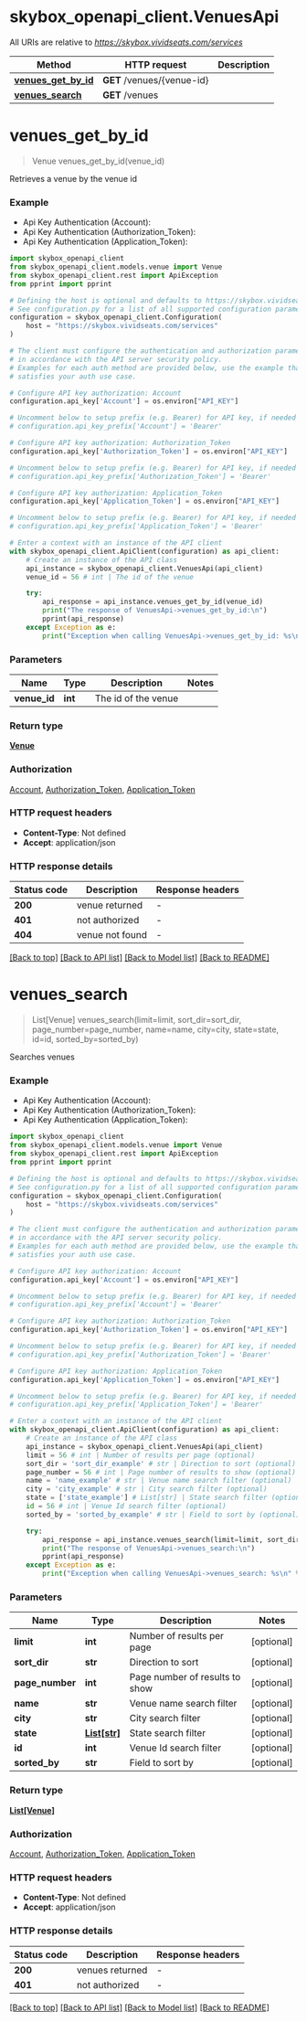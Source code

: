 # skybox_openapi_client.VenuesApi

All URIs are relative to *https://skybox.vividseats.com/services*

Method | HTTP request | Description
------------- | ------------- | -------------
[**venues_get_by_id**](VenuesApi.md#venues_get_by_id) | **GET** /venues/{venue-id} | 
[**venues_search**](VenuesApi.md#venues_search) | **GET** /venues | 


# **venues_get_by_id**
> Venue venues_get_by_id(venue_id)



Retrieves a venue by the venue id

### Example

* Api Key Authentication (Account):
* Api Key Authentication (Authorization_Token):
* Api Key Authentication (Application_Token):

```python
import skybox_openapi_client
from skybox_openapi_client.models.venue import Venue
from skybox_openapi_client.rest import ApiException
from pprint import pprint

# Defining the host is optional and defaults to https://skybox.vividseats.com/services
# See configuration.py for a list of all supported configuration parameters.
configuration = skybox_openapi_client.Configuration(
    host = "https://skybox.vividseats.com/services"
)

# The client must configure the authentication and authorization parameters
# in accordance with the API server security policy.
# Examples for each auth method are provided below, use the example that
# satisfies your auth use case.

# Configure API key authorization: Account
configuration.api_key['Account'] = os.environ["API_KEY"]

# Uncomment below to setup prefix (e.g. Bearer) for API key, if needed
# configuration.api_key_prefix['Account'] = 'Bearer'

# Configure API key authorization: Authorization_Token
configuration.api_key['Authorization_Token'] = os.environ["API_KEY"]

# Uncomment below to setup prefix (e.g. Bearer) for API key, if needed
# configuration.api_key_prefix['Authorization_Token'] = 'Bearer'

# Configure API key authorization: Application_Token
configuration.api_key['Application_Token'] = os.environ["API_KEY"]

# Uncomment below to setup prefix (e.g. Bearer) for API key, if needed
# configuration.api_key_prefix['Application_Token'] = 'Bearer'

# Enter a context with an instance of the API client
with skybox_openapi_client.ApiClient(configuration) as api_client:
    # Create an instance of the API class
    api_instance = skybox_openapi_client.VenuesApi(api_client)
    venue_id = 56 # int | The id of the venue

    try:
        api_response = api_instance.venues_get_by_id(venue_id)
        print("The response of VenuesApi->venues_get_by_id:\n")
        pprint(api_response)
    except Exception as e:
        print("Exception when calling VenuesApi->venues_get_by_id: %s\n" % e)
```



### Parameters


Name | Type | Description  | Notes
------------- | ------------- | ------------- | -------------
 **venue_id** | **int**| The id of the venue | 

### Return type

[**Venue**](Venue.md)

### Authorization

[Account](../README.md#Account), [Authorization_Token](../README.md#Authorization_Token), [Application_Token](../README.md#Application_Token)

### HTTP request headers

 - **Content-Type**: Not defined
 - **Accept**: application/json

### HTTP response details

| Status code | Description | Response headers |
|-------------|-------------|------------------|
**200** | venue returned |  -  |
**401** | not authorized |  -  |
**404** | venue not found |  -  |

[[Back to top]](#) [[Back to API list]](../README.md#documentation-for-api-endpoints) [[Back to Model list]](../README.md#documentation-for-models) [[Back to README]](../README.md)

# **venues_search**
> List[Venue] venues_search(limit=limit, sort_dir=sort_dir, page_number=page_number, name=name, city=city, state=state, id=id, sorted_by=sorted_by)



Searches venues

### Example

* Api Key Authentication (Account):
* Api Key Authentication (Authorization_Token):
* Api Key Authentication (Application_Token):

```python
import skybox_openapi_client
from skybox_openapi_client.models.venue import Venue
from skybox_openapi_client.rest import ApiException
from pprint import pprint

# Defining the host is optional and defaults to https://skybox.vividseats.com/services
# See configuration.py for a list of all supported configuration parameters.
configuration = skybox_openapi_client.Configuration(
    host = "https://skybox.vividseats.com/services"
)

# The client must configure the authentication and authorization parameters
# in accordance with the API server security policy.
# Examples for each auth method are provided below, use the example that
# satisfies your auth use case.

# Configure API key authorization: Account
configuration.api_key['Account'] = os.environ["API_KEY"]

# Uncomment below to setup prefix (e.g. Bearer) for API key, if needed
# configuration.api_key_prefix['Account'] = 'Bearer'

# Configure API key authorization: Authorization_Token
configuration.api_key['Authorization_Token'] = os.environ["API_KEY"]

# Uncomment below to setup prefix (e.g. Bearer) for API key, if needed
# configuration.api_key_prefix['Authorization_Token'] = 'Bearer'

# Configure API key authorization: Application_Token
configuration.api_key['Application_Token'] = os.environ["API_KEY"]

# Uncomment below to setup prefix (e.g. Bearer) for API key, if needed
# configuration.api_key_prefix['Application_Token'] = 'Bearer'

# Enter a context with an instance of the API client
with skybox_openapi_client.ApiClient(configuration) as api_client:
    # Create an instance of the API class
    api_instance = skybox_openapi_client.VenuesApi(api_client)
    limit = 56 # int | Number of results per page (optional)
    sort_dir = 'sort_dir_example' # str | Direction to sort (optional)
    page_number = 56 # int | Page number of results to show (optional)
    name = 'name_example' # str | Venue name search filter (optional)
    city = 'city_example' # str | City search filter (optional)
    state = ['state_example'] # List[str] | State search filter (optional)
    id = 56 # int | Venue Id search filter (optional)
    sorted_by = 'sorted_by_example' # str | Field to sort by (optional)

    try:
        api_response = api_instance.venues_search(limit=limit, sort_dir=sort_dir, page_number=page_number, name=name, city=city, state=state, id=id, sorted_by=sorted_by)
        print("The response of VenuesApi->venues_search:\n")
        pprint(api_response)
    except Exception as e:
        print("Exception when calling VenuesApi->venues_search: %s\n" % e)
```



### Parameters


Name | Type | Description  | Notes
------------- | ------------- | ------------- | -------------
 **limit** | **int**| Number of results per page | [optional] 
 **sort_dir** | **str**| Direction to sort | [optional] 
 **page_number** | **int**| Page number of results to show | [optional] 
 **name** | **str**| Venue name search filter | [optional] 
 **city** | **str**| City search filter | [optional] 
 **state** | [**List[str]**](str.md)| State search filter | [optional] 
 **id** | **int**| Venue Id search filter | [optional] 
 **sorted_by** | **str**| Field to sort by | [optional] 

### Return type

[**List[Venue]**](Venue.md)

### Authorization

[Account](../README.md#Account), [Authorization_Token](../README.md#Authorization_Token), [Application_Token](../README.md#Application_Token)

### HTTP request headers

 - **Content-Type**: Not defined
 - **Accept**: application/json

### HTTP response details

| Status code | Description | Response headers |
|-------------|-------------|------------------|
**200** | venues returned |  -  |
**401** | not authorized |  -  |

[[Back to top]](#) [[Back to API list]](../README.md#documentation-for-api-endpoints) [[Back to Model list]](../README.md#documentation-for-models) [[Back to README]](../README.md)

